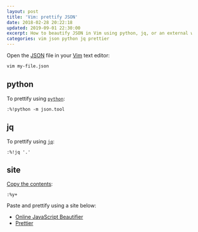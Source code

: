 ```yaml
---
layout: post
title: 'Vim: prettify JSON'
date: 2018-02-28 20:22:18
updated: 2019-09-01 22:30:00
excerpt: How to beautify JSON in Vim using python, jq, or an external website.
categories: vim json python jq prettier
---
```


Open the [JSON](https://wikipedia.org/wiki/JSON) file in your [Vim](<https://wikipedia.org/wiki/Vim_(text_editor)>) text editor:

```sh
vim my-file.json
```

## python

To prettify using [`python`](https://pascalprecht.github.io/posts/pretty-print-json-in-vim/):

```vim
:%!python -m json.tool
```

## jq

To prettify using [`jq`](https://stedolan.github.io/jq/):

```vim
:%!jq '.'
```

## site

[Copy the contents](https://superuser.com/questions/227385/how-do-i-select-all-text-in-vi-vim/1230483#answer-405085):

```vim
:%y+
```

Paste and prettify using a site below:

- [Online JavaScript Beautifier](https://beautifier.io/)
- [Prettier](https://prettier.io/playground/)
